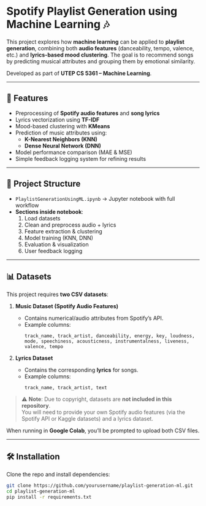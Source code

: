 # Spotify Playlist Generation using Machine Learning 🎶  

This project explores how **machine learning** can be applied to **playlist generation**, combining both **audio features** (danceability, tempo, valence, etc.) and **lyrics-based mood clustering**. The goal is to recommend songs by predicting musical attributes and grouping them by emotional similarity.  

Developed as part of **UTEP CS 5361 – Machine Learning**.  

---

## 🚀 Features
- Preprocessing of **Spotify audio features** and **song lyrics**  
- Lyrics vectorization using **TF-IDF**  
- Mood-based clustering with **KMeans**  
- Prediction of music attributes using:
  - **K-Nearest Neighbors (KNN)**
  - **Dense Neural Network (DNN)**
- Model performance comparison (MAE & MSE)  
- Simple feedback logging system for refining results  

---

## 📂 Project Structure
- `PlaylistGenerationUsingML.ipynb` → Jupyter notebook with full workflow  
- **Sections inside notebook**:
  1. Load datasets  
  2. Clean and preprocess audio + lyrics  
  3. Feature extraction & clustering  
  4. Model training (KNN, DNN)  
  5. Evaluation & visualization  
  6. User feedback logging  

---

## 📊 Datasets

This project requires **two CSV datasets**:

1. **Music Dataset (Spotify Audio Features)**  
   - Contains numerical/audio attributes from Spotify’s API.  
   - Example columns:
     ```
     track_name, track_artist, danceability, energy, key, loudness,
     mode, speechiness, acousticness, instrumentalness, liveness,
     valence, tempo
     ```

2. **Lyrics Dataset**  
   - Contains the corresponding **lyrics** for songs.  
   - Example columns:
     ```
     track_name, track_artist, text
     ```

> ⚠️ **Note**: Due to copyright, datasets are **not included in this repository**.  
You will need to provide your own Spotify audio features (via the Spotify API or Kaggle datasets) and a lyrics dataset.  

When running in **Google Colab**, you’ll be prompted to upload both CSV files.  

---

## 🛠️ Installation
Clone the repo and install dependencies:  
```bash
git clone https://github.com/yourusername/playlist-generation-ml.git
cd playlist-generation-ml
pip install -r requirements.txt
